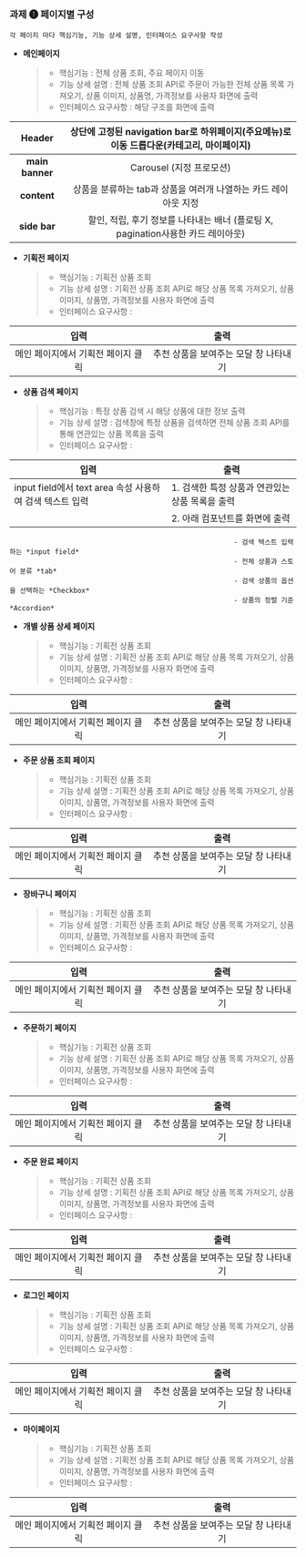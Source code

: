 ### 과제 &#10102; 페이지별 구성 

``
각 페이지 마다 핵심기능, 기능 상세 설명, 인터페이스 요구사항 작성
``

- **메인페이지**
    
    > - 핵심기능 : 전체 상품 조회, 주요 페이지 이동 
    > - 기능 상세 설명 : 전체 상품 조회 API로 주문이 가능한 전체 상품 목록 가져오기, 상품 이미지, 상품명, 가격정보를 사용자 화면에 출력 
    > - 인터페이스 요구사항 : 해당 구조를 화면에 출력

| Header | 상단에 고정된 navigation bar로 하위페이지(주요메뉴)로 이동 드롭다운(카테고리, 마이페이지) |
|:------:|:------------------------------------------------------------------------------:|
| **main banner** | Carousel (지정 프로모션) |
| **content** | 상품을 분류하는 tab과 상품을 여러개 나열하는 카드 레이아웃 지정 |
| **side bar** | 할인, 적립, 후기 정보를 나타내는 배너 (플로팅 X, pagination사용한 카드 레이아웃) |


- **기획전 페이지**

    > - 핵심기능 : 기획전 상품 조회
    > - 기능 상세 설명 : 기획전 상품 조회 API로 해당 상품 목록 가져오기, 상품 이미지, 상품명, 가격정보를 사용자 화면에 출력
    > - 인터페이스 요구사항 :

| 입력 | 출력 |
|:-:|:-:|
| 메인 페이지에서 기획전 페이지 클릭 | 추천 상품을 보여주는 모달 창 나타내기 |


- **상품 검색 페이지**

    > - 핵심기능 : 특정 상품 검색 시 해당 상품에 대한 정보 출력 
    > - 기능 상세 설명 : 검색창에 특정 상품을 검색하면 전체 상품 조회 API를 통해 연관있는 상품 목록을 출력 
    > - 인터페이스 요구사항 :

| 입력 | 출력 |
|-|-|
| input field에서 text area 속성 사용하여 검색 텍스트 입력 | 1. 검색한 특정 상품과 연관있는 상품 목록을 출력 
|                                                        | 2. 아래 컴포넌트를 화면에 출력 |

                                                           - 검색 텍스트 입력하는 *input field*
                                                           - 전체 상품과 스토어 분류 *tab* 
                                                           - 검색 상품의 옵션을 선택하는 *Checkbox*
                                                           - 상품의 정렬 기준 *Accordion*

- **개별 상품 상세 페이지**

    > - 핵심기능 : 기획전 상품 조회
    > - 기능 상세 설명 : 기획전 상품 조회 API로 해당 상품 목록 가져오기, 상품 이미지, 상품명, 가격정보를 사용자 화면에 출력
    > - 인터페이스 요구사항 :

| 입력 | 출력 |
|:-:|:-:|
| 메인 페이지에서 기획전 페이지 클릭 | 추천 상품을 보여주는 모달 창 나타내기 |

- **주문 상품 조회 페이지**

    > - 핵심기능 : 기획전 상품 조회
    > - 기능 상세 설명 : 기획전 상품 조회 API로 해당 상품 목록 가져오기, 상품 이미지, 상품명, 가격정보를 사용자 화면에 출력
    > - 인터페이스 요구사항 :

| 입력 | 출력 |
|:-:|:-:|
| 메인 페이지에서 기획전 페이지 클릭 | 추천 상품을 보여주는 모달 창 나타내기 |

- **장바구니 페이지**

    > - 핵심기능 : 기획전 상품 조회
    > - 기능 상세 설명 : 기획전 상품 조회 API로 해당 상품 목록 가져오기, 상품 이미지, 상품명, 가격정보를 사용자 화면에 출력
    > - 인터페이스 요구사항 :

| 입력 | 출력 |
|:-:|:-:|
| 메인 페이지에서 기획전 페이지 클릭 | 추천 상품을 보여주는 모달 창 나타내기 |

- **주문하기 페이지**

    > - 핵심기능 : 기획전 상품 조회
    > - 기능 상세 설명 : 기획전 상품 조회 API로 해당 상품 목록 가져오기, 상품 이미지, 상품명, 가격정보를 사용자 화면에 출력
    > - 인터페이스 요구사항 :

| 입력 | 출력 |
|:-:|:-:|
| 메인 페이지에서 기획전 페이지 클릭 | 추천 상품을 보여주는 모달 창 나타내기 |

- **주문 완료 페이지**

    > - 핵심기능 : 기획전 상품 조회
    > - 기능 상세 설명 : 기획전 상품 조회 API로 해당 상품 목록 가져오기, 상품 이미지, 상품명, 가격정보를 사용자 화면에 출력
    > - 인터페이스 요구사항 :

| 입력 | 출력 |
|:-:|:-:|
| 메인 페이지에서 기획전 페이지 클릭 | 추천 상품을 보여주는 모달 창 나타내기 |

- **로그인 페이지**

    > - 핵심기능 : 기획전 상품 조회
    > - 기능 상세 설명 : 기획전 상품 조회 API로 해당 상품 목록 가져오기, 상품 이미지, 상품명, 가격정보를 사용자 화면에 출력
    > - 인터페이스 요구사항 :

| 입력 | 출력 |
|:-:|:-:|
| 메인 페이지에서 기획전 페이지 클릭 | 추천 상품을 보여주는 모달 창 나타내기 |

- **마이페이지**

    > - 핵심기능 : 기획전 상품 조회
    > - 기능 상세 설명 : 기획전 상품 조회 API로 해당 상품 목록 가져오기, 상품 이미지, 상품명, 가격정보를 사용자 화면에 출력
    > - 인터페이스 요구사항 :

| 입력 | 출력 |
|:-:|:-:|
| 메인 페이지에서 기획전 페이지 클릭 | 추천 상품을 보여주는 모달 창 나타내기 |
